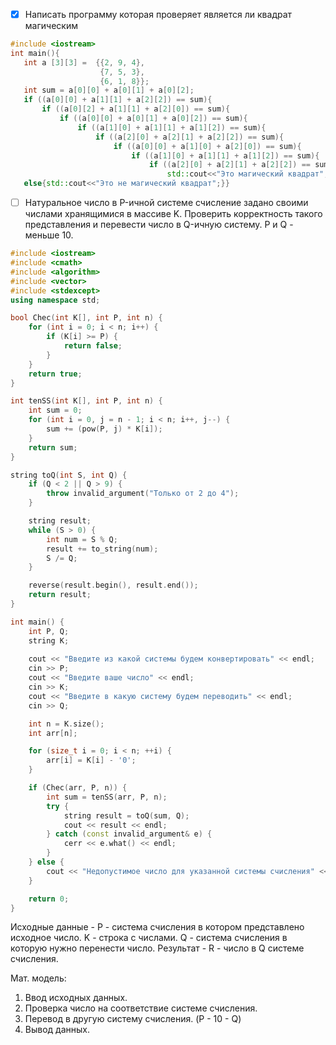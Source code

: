  - [x] Написать программу которая проверяет является ли квадрат магическим
 ```cpp
 #include <iostream>
int main(){
    int a [3][3] =  {{2, 9, 4},
                     {7, 5, 3},
                     {6, 1, 8}};
    int sum = a[0][0] + a[0][1] + a[0][2];
    if ((a[0][0] + a[1][1] + a[2][2]) == sum){
        if ((a[0][2] + a[1][1] + a[2][0]) == sum){
            if ((a[0][0] + a[0][1] + a[0][2]) == sum){
                if ((a[1][0] + a[1][1] + a[1][2]) == sum){
                    if ((a[2][0] + a[2][1] + a[2][2]) == sum){
                        if ((a[0][0] + a[1][0] + a[2][0]) == sum){
                            if ((a[1][0] + a[1][1] + a[1][2]) == sum){
                                if ((a[2][0] + a[2][1] + a[2][2]) == sum){
                                    std::cout<<"Это магический квадрат";}}}}}}}}
    else{std::cout<<"Это не магический квадрат";}}

```

- [ ] Натуральное число в P-ичной системе счисление задано своими числами хранящимися в массиве K. Проверить корректность такого представления и перевести число в Q-ичную систему. P и Q - меньше 10.
```cpp
#include <iostream>
#include <cmath>
#include <algorithm>
#include <vector>
#include <stdexcept>
using namespace std;

bool Chec(int K[], int P, int n) {
    for (int i = 0; i < n; i++) {
        if (K[i] >= P) {
            return false;
        }
    }
    return true;
}

int tenSS(int K[], int P, int n) {
    int sum = 0;
    for (int i = 0, j = n - 1; i < n; i++, j--) {
        sum += (pow(P, j) * K[i]);
    }
    return sum;
}

string toQ(int S, int Q) {
    if (Q < 2 || Q > 9) {
        throw invalid_argument("Только от 2 до 4");
    }

    string result;
    while (S > 0) {
        int num = S % Q;
        result += to_string(num);
        S /= Q;
    }

    reverse(result.begin(), result.end());
    return result;
}

int main() {
    int P, Q;
    string K;
    
    cout << "Введите из какой системы будем конвертировать" << endl;
    cin >> P;
    cout << "Введите ваше число" << endl;
    cin >> K;
    cout << "Введите в какую систему будем переводить" << endl;
    cin >> Q;

    int n = K.size();
    int arr[n];

    for (size_t i = 0; i < n; ++i) {
        arr[i] = K[i] - '0';
    }

    if (Chec(arr, P, n)) {
        int sum = tenSS(arr, P, n);
        try {
            string result = toQ(sum, Q);
            cout << result << endl;
        } catch (const invalid_argument& e) {
            cerr << e.what() << endl;
        }
    } else {
        cout << "Недопустимое число для указанной системы счисления" << endl;
    }

    return 0;
}

```

Исходные данные - P - система счисления в котором представлено исходное число. K - строка с числами. Q - система счисления в которую нужно перенести число. Результат - R - число в Q системе счисления.

Мат. модель:
1. Ввод исходных данных. 
2. Проверка число на соответствие системе счисления.
3. Перевод в другую систему счисления. (P - 10 - Q)
4. Вывод данных.
